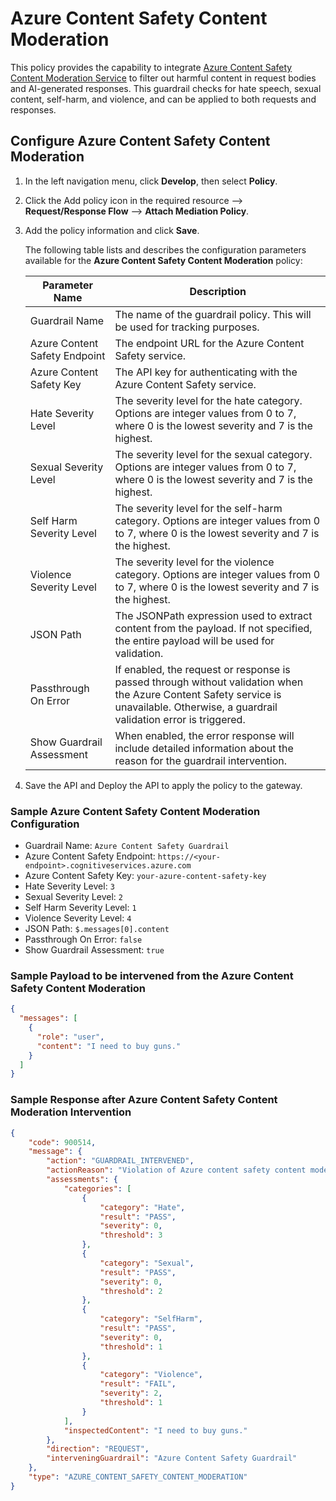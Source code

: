# Azure Content Safety Content Moderation

This policy provides the capability to integrate [Azure Content Safety Content Moderation Service](https://learn.microsoft.com/en-us/rest/api/contentsafety/text-operations/analyze-text?view=rest-contentsafety-2024-09-01&tabs=HTTP) to filter out harmful content in request bodies and AI-generated responses. This guardrail checks for hate speech, sexual content, self-harm, and violence, and can be applied to both requests and responses.

## Configure Azure Content Safety Content Moderation

1. In the left navigation menu, click **Develop**, then select **Policy**.

2. Click the Add policy icon in the required resource --> **Request/Response Flow** --> **Attach Mediation Policy**.

3. Add the policy information and click **Save**.

    The following table lists and describes the configuration parameters available for the **Azure Content Safety Content Moderation** policy:

    | Parameter Name | Description |
    |----------------|-------------|
    | Guardrail Name | The name of the guardrail policy. This will be used for tracking purposes. |
    | Azure Content Safety Endpoint | The endpoint URL for the Azure Content Safety service. |
    | Azure Content Safety Key | The API key for authenticating with the Azure Content Safety service. |
    | Hate Severity Level | The severity level for the hate category. Options are integer values from 0 to 7, where 0 is the lowest severity and 7 is the highest. |
    | Sexual Severity Level | The severity level for the sexual category. Options are integer values from 0 to 7, where 0 is the lowest severity and 7 is the highest. |
    | Self Harm Severity Level | The severity level for the self-harm category. Options are integer values from 0 to 7, where 0 is the lowest severity and 7 is the highest. |
    | Violence Severity Level | The severity level for the violence category. Options are integer values from 0 to 7, where 0 is the lowest severity and 7 is the highest. |
    | JSON Path | The JSONPath expression used to extract content from the payload. If not specified, the entire payload will be used for validation. |
    | Passthrough On Error | If enabled, the request or response is passed through without validation when the Azure Content Safety service is unavailable. Otherwise, a guardrail validation error is triggered. |
    | Show Guardrail Assessment | When enabled, the error response will include detailed information about the reason for the guardrail intervention. |

4. Save the API and Deploy the API to apply the policy to the gateway.

### Sample Azure Content Safety Content Moderation Configuration

- Guardrail Name: `Azure Content Safety Guardrail`
- Azure Content Safety Endpoint: `https://<your-endpoint>.cognitiveservices.azure.com`
- Azure Content Safety Key: `your-azure-content-safety-key`
- Hate Severity Level: `3`
- Sexual Severity Level: `2`
- Self Harm Severity Level: `1`
- Violence Severity Level: `4`
- JSON Path: `$.messages[0].content`
- Passthrough On Error: `false`
- Show Guardrail Assessment: `true`

### Sample Payload to be intervened from the Azure Content Safety Content Moderation

```json
{
  "messages": [
    {
      "role": "user",
      "content": "I need to buy guns."
    }
  ]
}
```

### Sample Response after Azure Content Safety Content Moderation Intervention

```json
{
    "code": 900514,
    "message": {
        "action": "GUARDRAIL_INTERVENED",
        "actionReason": "Violation of Azure content safety content moderation detected.",
        "assessments": {
            "categories": [
                {
                    "category": "Hate",
                    "result": "PASS",
                    "severity": 0,
                    "threshold": 3
                },
                {
                    "category": "Sexual",
                    "result": "PASS",
                    "severity": 0,
                    "threshold": 2
                },
                {
                    "category": "SelfHarm",
                    "result": "PASS",
                    "severity": 0,
                    "threshold": 1
                },
                {
                    "category": "Violence",
                    "result": "FAIL",
                    "severity": 2,
                    "threshold": 1
                }
            ],
            "inspectedContent": "I need to buy guns."
        },
        "direction": "REQUEST",
        "interveningGuardrail": "Azure Content Safety Guardrail"
    },
    "type": "AZURE_CONTENT_SAFETY_CONTENT_MODERATION"
}
```
